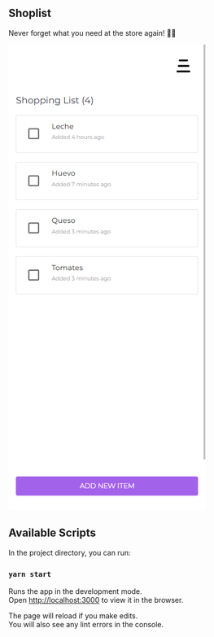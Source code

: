 ## Shoplist

Never forget what you need at the store again! 🛒✨


![alt text](public/screenshot.png "Logo Title Text 1")



## Available Scripts

In the project directory, you can run:

### `yarn start`

Runs the app in the development mode.\
Open [http://localhost:3000](http://localhost:3000) to view it in the browser.

The page will reload if you make edits.\
You will also see any lint errors in the console.

##